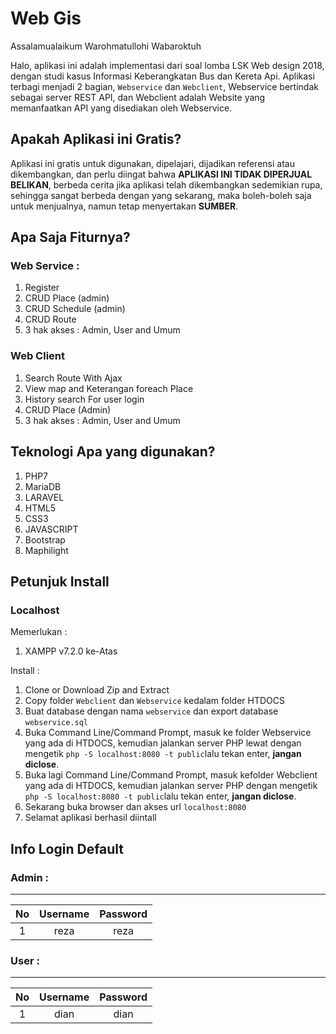 # Web Gis
Assalamualaikum Warohmatullohi Wabaroktuh

Halo, aplikasi ini adalah implementasi dari soal lomba LSK Web design 2018, dengan studi kasus Informasi Keberangkatan Bus dan Kereta Api. Aplikasi terbagi menjadi 2 bagian, `Webservice` dan `Webclient`, Webservice bertindak sebagai server REST API, dan Webclient adalah Website yang memanfaatkan API yang disediakan oleh Webservice.

## Apakah Aplikasi ini Gratis?
Aplikasi ini gratis untuk digunakan, dipelajari, dijadikan referensi atau dikembangkan, dan perlu diingat bahwa **APLIKASI INI TIDAK DIPERJUAL BELIKAN**, berbeda cerita jika aplikasi telah dikembangkan sedemikian rupa, sehingga sangat berbeda dengan yang sekarang, maka boleh-boleh saja untuk menjualnya, namun tetap menyertakan **SUMBER**.

## Apa Saja Fiturnya?
### Web Service :
1. Register
2. CRUD Place (admin)
3. CRUD Schedule (admin)
4. CRUD Route
5. 3 hak akses : Admin, User and Umum

### Web Client
1. Search Route With Ajax
2. View map and Keterangan foreach Place
3. History search For user login
4. CRUD Place (Admin)
5. 3 hak akses : Admin, User and Umum

## Teknologi Apa yang digunakan?
1. PHP7
2. MariaDB
3. LARAVEL
4. HTML5
5. CSS3
6. JAVASCRIPT
7. Bootstrap
8. Maphilight

## Petunjuk Install
### Localhost
Memerlukan :
1. XAMPP v7.2.0 ke-Atas

Install :
1. Clone or Download Zip and Extract
2. Copy folder `Webclient` dan `Webservice` kedalam folder HTDOCS
3. Buat database dengan nama `webservice` dan export database `webservice.sql`
4. Buka Command Line/Command Prompt, masuk ke folder Webservice yang ada di HTDOCS, kemudian jalankan server PHP lewat dengan mengetik `php -S localhost:8080 -t public`lalu tekan enter, **jangan diclose**.
5. Buka lagi Command Line/Command Prompt, masuk kefolder Webclient yang ada di HTDOCS, kemudian jalankan server PHP dengan mengetik `php -S localhost:8080 -t public`lalu tekan enter, **jangan diclose**.
6. Sekarang buka browser dan akses url `localhost:8080`
7. Selamat aplikasi berhasil diintall

## Info Login Default
### Admin :
----
**No**|**Username**|**Password**
:----:|:----:|:----:
1|reza|reza

### User :
----
**No**|**Username**|**Password**
:----:|:----:|:----:
1|dian|dian